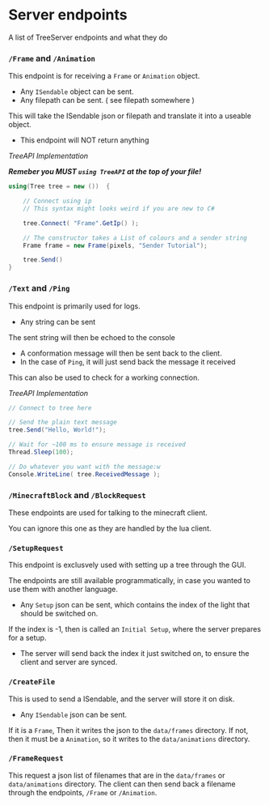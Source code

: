 # Server endpoints

A list of TreeServer endpoints and what they do

### `/Frame` and `/Animation`

This endpoint is for receiving a `Frame` or `Animation` object.

+ Any `ISendable` object can be sent.
+ Any filepath can be sent. ( see filepath somewhere )

This will take the ISendable json or filepath and translate it into a useable object.

+ This endpoint will NOT return anything

_TreeAPI Implementation_

**_Remeber you MUST `using TreeAPI` at the top of your file!_**

```cs
using(Tree tree = new ())  {

    // Connect using ip 
    // This syntax might looks weird if you are new to C#  

    tree.Connect( "Frame".GetIp() );

    // The constructor takes a List of colours and a sender string
    Frame frame = new Frame(pixels, "Sender Tutorial");

    tree.Send()
}
```

### `/Text` and `/Ping`

This endpoint is primarily used for logs.

+ Any string can be sent 

The sent string will then be echoed to the console

+ A conformation message will then be sent back to the client.
+ In the case of `Ping`, it will just send back the message it received

This can also be used to check for a working connection.

_TreeAPI Implementation_

```cs
// Connect to tree here 

// Send the plain text message
tree.Send("Hello, World!");

// Wait for ~100 ms to ensure message is received 
Thread.Sleep(100);

// Do whatever you want with the message:w
Console.WriteLine( tree.ReceivedMessage );
```

### `/MinecraftBlock` and `/BlockRequest`

These endpoints are used for talking to the minecraft client.

You can ignore this one as they are handled by the lua client.

### `/SetupRequest`

This endpoint is exclusvely used with setting up a tree through the GUI.

The endpoints are still available programmatically, in case you wanted to use them with another language.

+ Any `Setup` json can be sent, which contains the index of the light that should be switched on.

If the index is -1, then is called an `Initial Setup`, where the server prepares for a setup.

+ The server will send back the index it just switched on, to ensure the client and server are synced.

### `/CreateFile`

This is used to send a ISendable, and the server will store it on disk.

+ Any `ISendable` json can be sent.

If it is a `Frame`, Then it writes the json to the `data/frames` directory.
If not, then it must be a `Animation`, so it writes to the `data/animations` directory.

### `/FrameRequest`

This request a json list of filenames that are in the `data/frames` or `data/animations` directory.
The client can then send back a filename through the endpoints, `/Frame` or `/Animation`.








